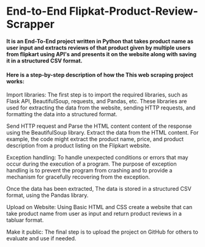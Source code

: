 # End-to-End Flipkat-Product-Review-Scrapper

**It is an End-To-End project written in Python that takes product name as user input and extracts reviews of that product given by multiple users from flipkart using API's and presents it on the website along with saving it in a structured CSV format.** 

#### Here is a step-by-step description of how the This web scraping project works:

Import libraries: The first step is to import the required libraries, such as Flask API, BeautifulSoup, requests, and Pandas, etc. These libraries are used for extracting the data from the website, sending HTTP requests, and formatting the data into a structured format.

Send HTTP request and Parse the HTML content content of the response using the BeautifulSoup library. Extract the data from the HTML content. For example, the code might extract the product name, price, and product description from a product listing on the Flipkart website.

Exception handling: To handle unexpected conditions or errors that may occur during the execution of a program. The purpose of exception handling is to prevent the program from crashing and to provide a mechanism for gracefully recovering from the exception.

Once the data has been extracted, The data is stored in a structured CSV format, using the Pandas library. 

Upload on Website: Using Basic HTML and CSS create a website that can take product name from user as input and return product reviews in a tabluar format.

Make it public: The final step is to upload the project on GitHub for others to evaluate and use if needed.



